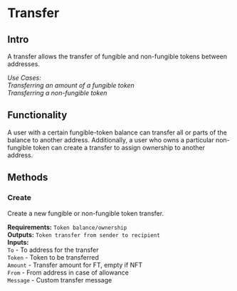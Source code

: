 # Transfer

## Intro
A transfer allows the transfer of fungible and non-fungible tokens between addresses.

*Use Cases:  
Transferring an amount of a fungible token  
Transferring a non-fungible token*

## Functionality
A user with a certain fungible-token balance can transfer all or parts of the balance to another address. Additionally, a user who owns a particular non-fungible token can create a transfer to assign ownership to another address.

## Methods

### Create
Create a new fungible or non-fungible token transfer.

**Requirements:** `Token balance/ownership`  
**Outputs:** `Token transfer from sender to recipient`  
**Inputs:**  
`To` - To address for the transfer  
`Token` - Token to be transferred  
`Amount` - Transfer amount for FT, empty if NFT  
`From` - From address in case of allowance  
`Message` - Custom transfer message  

<div style="page-break-after: always; visibility: hidden">\pagebreak</div>